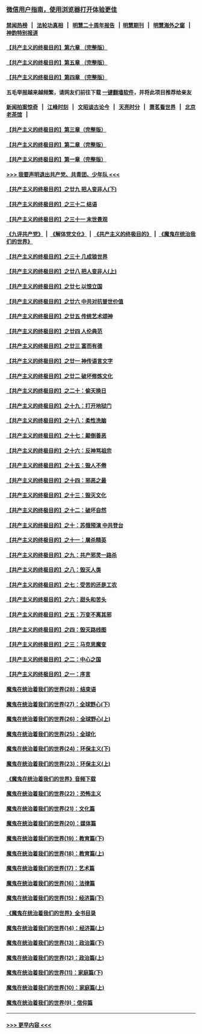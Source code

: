 ### [微信用户指南，使用浏览器打开体验更佳](https://github.com/gfw-breaker/banned-news1/blob/master/indexes/wechat-guide.md?t=0)
#### [禁闻热榜](热点新闻.md?t=0)  &nbsp;&nbsp;|&nbsp;&nbsp; [法轮功真相](https://github.com/gfw-breaker/truth/blob/master/README.md?t=0) &nbsp;&nbsp;|&nbsp;&nbsp; [明慧二十周年报告](https://github.com/gfw-breaker/mh-reports/blob/master/README.md?t=0) &nbsp;&nbsp;|&nbsp;&nbsp;[明慧期刊](https://github.com/gfw-breaker/mh-qikan) &nbsp;&nbsp;|&nbsp;&nbsp; [明慧海外之窗](https://github.com/gfw-breaker/mh-news/blob/master/README.md?t=0) &nbsp;&nbsp;|&nbsp;&nbsp; [神韵特别报道](https://github.com/gfw-breaker/mh-news/blob/master/shenyun.md?t=0)
#### [【共产主义的终极目的】第六章 （完整版）](../pages/nsc422/n11428913.md?t=02172022) 
#### [【共产主义的终极目的】第五章 （完整版）](../pages/nsc422/n11428912.md?t=02172022) 
#### [【共产主义的终极目的】第四章 （完整版）](../pages/nsc422/n11428907.md?t=02172022) 
#### 五毛举报越来越频繁，请网友们前往下载 [一键翻墙软件](https://github.com/gfw-breaker/ssr-accounts)，并将此项目推荐给亲友
#### [新闻拍案惊奇](https://github.com/gfw-breaker/banned-news1/blob/master/pages/link4.md) &nbsp;&nbsp;|&nbsp;&nbsp; [江峰时刻](https://github.com/gfw-breaker/banned-news1/blob/master/pages/link4.md) &nbsp;&nbsp;|&nbsp;&nbsp; [文昭谈古论今](https://github.com/gfw-breaker/banned-news1/blob/master/pages/link4.md) &nbsp;&nbsp;|&nbsp;&nbsp; [天亮时分](https://github.com/gfw-breaker/banned-news1/blob/master/pages/link4.md) &nbsp;&nbsp;|&nbsp;&nbsp; [萧茗看世界](https://github.com/gfw-breaker/banned-news1/blob/master/pages/link4.md) &nbsp;&nbsp;|&nbsp;&nbsp; [北京老茶馆](https://github.com/gfw-breaker/banned-news1/blob/master/pages/link4.md) &nbsp;&nbsp;|&nbsp;&nbsp; 
#### [【共产主义的终极目的】第三章（完整版）](../pages/nsc422/n11428848.md?t=02172022) 
#### [【共产主义的终极目的】第二章（完整版）](../pages/nsc422/n11428831.md?t=02172022) 
#### [【共产主义的终极目的】第一章（完整版）](../pages/nsc422/n11417651.md?t=02172022) 
#### [>>> 我要声明退出共产党、共青团、少年队 <<<](https://github.com/begood0513/goodnews/blob/master/quit/letter.md) 
#### [【共产主义的终极目的】之廿九 把人变非人(下)](../pages/nsc422/n11344140.md?t=02172022) 
#### [【共产主义的终极目的】之三十二 结语](../pages/nsc422/n11360535.md?t=02172022) 
#### [【共产主义的终极目的】之三十一 末世景观](../pages/nsc422/n11351129.md?t=02172022) 
#### [《九评共产党》](https://github.com/begood0513/9ping.md/blob/master/README.md) &nbsp;|&nbsp; [《解体党文化》](../../../../jtdwh.md/blob/master/README.md)  &nbsp;|&nbsp; [《共产主义的终极目的》](../../../../gczydzjmd.md/blob/master/README.md) &nbsp;|&nbsp; [《魔鬼在统治我们的世界》](../../../../mgztzwmdsj.md/blob/master/README.md) 
#### [【共产主义的终极目的】之三十 几成狼世界](../pages/nsc422/n11348280.md?t=02172022) 
#### [【共产主义的终极目的】之廿八 把人变非人(上)](../pages/nsc422/n11340492.md?t=02172022) 
#### [【共产主义的终极目的】之廿七 以恨立国](../pages/nsc422/n11336944.md?t=02172022) 
#### [【共产主义的终极目的】之廿六 中共对抗普世价值](../pages/nsc422/n11324785.md?t=02172022) 
#### [【共产主义的终极目的】之廿五 传统艺术颂神](../pages/nsc422/n11296396.md?t=02172022) 
#### [【共产主义的终极目的】之廿四 人伦典范](../pages/nsc422/n11296397.md?t=02172022) 
#### [【共产主义的终极目的】之廿三 富而有德](../pages/nsc422/n11283598.md?t=02172022) 
#### [【共产主义的终极目的】之廿一 神传语言文字](../pages/nsc422/n11263265.md?t=02172022) 
#### [【共产主义的终极目的】之廿二 破坏修炼文化](../pages/nsc422/n11245728.md?t=02172022) 
#### [【共产主义的终极目的】之二十：偷天换日](../pages/nsc422/n11238846.md?t=02172022) 
#### [【共产主义的终极目的】之十九：打开地狱门](../pages/nsc422/n11206376.md?t=02172022) 
#### [【共产主义的终极目的】之十八：柔性洗脑](../pages/nsc422/n11199994.md?t=02172022) 
#### [【共产主义的终极目的】之十七：颠倒善恶](../pages/nsc422/n11179782.md?t=02172022) 
#### [【共产主义的终极目的】之十六：反神骂祖宗](../pages/nsc422/n11166798.md?t=02172022) 
#### [【共产主义的终极目的】之十五：毁人不倦](../pages/nsc422/n11166792.md?t=02172022) 
#### [【共产主义的终极目的】之十四：邪恶之最](../pages/nsc422/n11150249.md?t=02172022) 
#### [【共产主义的终极目的】之十三：毁灭文化](../pages/nsc422/n11135227.md?t=02172022) 
#### [【共产主义的终极目的】之十二：破坏自然](../pages/nsc422/n11135214.md?t=02172022) 
#### [【共产主义的终极目的】之十：苏俄预演 中共登台](../pages/nsc422/n11118424.md?t=02172022) 
#### [【共产主义的终极目的】之十一：屠杀精英](../pages/nsc422/n11118442.md?t=02172022) 
#### [【共产主义的终极目的】之九：共产邪灵一路杀](../pages/nsc422/n11114139.md?t=02172022) 
#### [【共产主义的终极目的】之八：毁灭人类](../pages/nsc422/n11108503.md?t=02172022) 
#### [【共产主义的终极目的】之七：受苦的还是工农](../pages/nsc422/n11101809.md?t=02172022) 
#### [【共产主义的终极目的】之六：甜头和苦头](../pages/nsc422/n11096971.md?t=02172022) 
#### [【共产主义的终极目的】之五：万变不离其邪](../pages/nsc422/n11091285.md?t=02172022) 
#### [【共产主义的终极目的】之四：毁灭路线图](../pages/nsc422/n11086284.md?t=02172022) 
#### [【共产主义的终极目的】之三：马克思魔变](../pages/nsc422/n11061941.md?t=02172022) 
#### [【共产主义的终极目的】之二：中心之国](../pages/nsc422/n11047728.md?t=02172022) 
#### [【共产主义的终极目的】之一：序言](../pages/nsc422/n11086077.md?t=02172022) 
#### [魔鬼在统治着我们的世界(28)：结束语](../pages/nsc422/n10936246.md?t=02172022) 
#### [魔鬼在统治着我们的世界(27)：全球野心(下)](../pages/nsc422/n10928319.md?t=02172022) 
#### [魔鬼在统治着我们的世界(26)：全球野心(上)](../pages/nsc422/n10900318.md?t=02172022) 
#### [魔鬼在统治着我们的世界(25)：全球化](../pages/nsc422/n10788205.md?t=02172022) 
#### [魔鬼在统治着我们的世界(24)：环保主义(下)](../pages/nsc422/n10695307.md?t=02172022) 
#### [魔鬼在统治着我们的世界(23)：环保主义(上)](../pages/nsc422/n10688613.md?t=02172022) 
#### [《魔鬼在统治着我们的世界》音频下载](../pages/nsc422/n10635553.md?t=02172022) 
#### [魔鬼在统治着我们的世界(22)：恐怖主义](../pages/nsc422/n10614727.md?t=02172022) 
#### [魔鬼在统治着我们的世界(21)：文化篇](../pages/nsc422/n10597706.md?t=02172022) 
#### [魔鬼在统治着我们的世界(20)：媒体篇](../pages/nsc422/n10586579.md?t=02172022) 
#### [魔鬼在统治着我们的世界(19)：教育篇(下)](../pages/nsc422/n10564808.md?t=02172022) 
#### [魔鬼在统治着我们的世界(18)：教育篇(上)](../pages/nsc422/n10526970.md?t=02172022) 
#### [魔鬼在统治着我们的世界(17)：艺术篇](../pages/nsc422/n10499093.md?t=02172022) 
#### [魔鬼在统治着我们的世界(16)：法律篇](../pages/nsc422/n10485969.md?t=02172022) 
#### [魔鬼在统治着我们的世界(15)：经济篇(下)](../pages/nsc422/n10469975.md?t=02172022) 
#### [《魔鬼在统治着我们的世界》全书目录](../pages/nsc422/n10464261.md?t=02172022) 
#### [魔鬼在统治着我们的世界(14)：经济篇(上)](../pages/nsc422/n10457370.md?t=02172022) 
#### [魔鬼在统治着我们的世界(13)：政治篇(下)](../pages/nsc422/n10448270.md?t=02172022) 
#### [魔鬼在统治着我们的世界(12)：政治篇(上)](../pages/nsc422/n10444576.md?t=02172022) 
#### [魔鬼在统治着我们的世界(11)：家庭篇(下)](../pages/nsc422/n10440961.md?t=02172022) 
#### [魔鬼在统治着我们的世界(10)：家庭篇(上)](../pages/nsc422/n10435448.md?t=02172022) 
#### [魔鬼在统治着我们的世界(9)：信仰篇](../pages/nsc422/n10432159.md?t=02172022) 

----
#### [ >>> 更早内容 <<< ](../indexes/nsc422-earlier.md)
